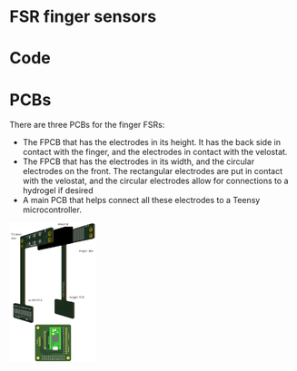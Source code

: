 # FSR finger sensors

# Code


# PCBs

There are three PCBs for the finger FSRs:
  - The FPCB that has the electrodes in its height. It has the back side in contact with the finger, and the electrodes in contact with the velostat.
  - The FPCB that has the electrodes in its width, and the circular electrodes on the front. The rectangular electrodes are put in contact with the velostat, and the circular electrodes allow for connections to a hydrogel if desired
  - A main PCB that helps connect all these electrodes to a Teensy microcontroller. 

<img src="FSR_Finger.png" alt="FSR_Finger" width="30%">
